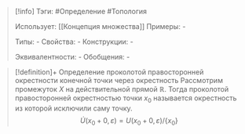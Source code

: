 > [!info]
> Тэги: #Определение #Топология  
> 
> Использует: [[Концепция множества]]
> Примеры: *-*
> 
> Типы: *-*
> Свойства: *-*
> Конструкции: *-*
> 
> Эквивалентности: *-*
> Обобщения: *-*

> [!definition]+ Определение проколотой правосторонней окрестности конечной точки через окрестность
> Рассмотрим промежуток $X$ на действительной прямой $\mathbb{R}$. Тогда проколотой правосторонней окрестностью точки $x_0$ называется окрестность из которой исключили саму точку. 
> $$\dot U(x_0+0,\varepsilon) = U(x_0+0,\varepsilon) /\{x_0\}$$